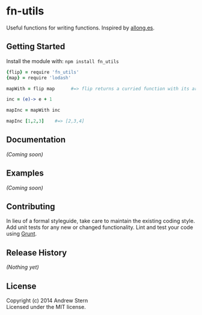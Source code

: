 # fn-utils

Useful functions for writing functions. Inspired by [allong.es](https://github.com/raganwald/allong.es).

## Getting Started
Install the module with: `npm install fn_utils`

```coffeescript
{flip} = require 'fn_utils'
{map} = require 'lodash'

mapWith = flip map      #=> flip returns a curried function with its arguments flipped

inc = (e)-> e + 1

mapInc = mapWith inc

mapInc [1,2,3]    #=> [2,3,4]
```

## Documentation
_(Coming soon)_

## Examples
_(Coming soon)_

## Contributing
In lieu of a formal styleguide, take care to maintain the existing coding style. Add unit tests for any new or changed functionality. Lint and test your code using [Grunt](http://gruntjs.com/).

## Release History
_(Nothing yet)_

## License
Copyright (c) 2014 Andrew Stern  
Licensed under the MIT license.
